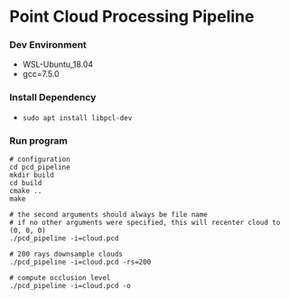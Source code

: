 # Point Cloud Processing Pipeline

### Dev Environment
- WSL-Ubuntu_18.04
- gcc=7.5.0
### Install Dependency
- `sudo apt install libpcl-dev`
###  Run program
```
# configuration
cd pcd_pipeline
mkdir build
cd build
cmake ..
make

# the second arguments should always be file name
# if no other arguments were specified, this will recenter cloud to (0, 0, 0)
./pcd_pipeline -i=cloud.pcd 

# 200 rays downsample clouds
./pcd_pipeline -i=cloud.pcd -rs=200

# compute occlusion level
./pcd_pipeline -i=cloud.pcd -o

```


